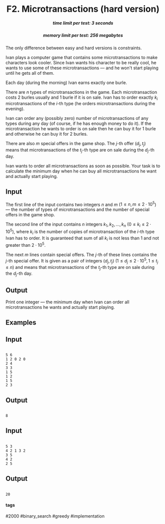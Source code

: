<h1 style='text-align: center;'> F2. Microtransactions (hard version)</h1>

<h5 style='text-align: center;'>time limit per test: 3 seconds</h5>
<h5 style='text-align: center;'>memory limit per test: 256 megabytes</h5>

The only difference between easy and hard versions is constraints.

Ivan plays a computer game that contains some microtransactions to make characters look cooler. Since Ivan wants his character to be really cool, he wants to use some of these microtransactions — and he won't start playing until he gets all of them.

Each day (during the morning) Ivan earns exactly one burle.

There are $n$ types of microtransactions in the game. Each microtransaction costs $2$ burles usually and $1$ burle if it is on sale. Ivan has to order exactly $k_i$ microtransactions of the $i$-th type (he orders microtransactions during the evening).

Ivan can order any (possibly zero) number of microtransactions of any types during any day (of course, if he has enough money to do it). If the microtransaction he wants to order is on sale then he can buy it for $1$ burle and otherwise he can buy it for $2$ burles.

There are also $m$ special offers in the game shop. The $j$-th offer $(d_j, t_j)$ means that microtransactions of the $t_j$-th type are on sale during the $d_j$-th day.

Ivan wants to order all microtransactions as soon as possible. Your task is to calculate the minimum day when he can buy all microtransactions he want and actually start playing.

## Input

The first line of the input contains two integers $n$ and $m$ ($1 \le n, m \le 2 \cdot 10^5$) — the number of types of microtransactions and the number of special offers in the game shop.

The second line of the input contains $n$ integers $k_1, k_2, \dots, k_n$ ($0 \le k_i \le 2 \cdot 10^5$), where $k_i$ is the number of copies of microtransaction of the $i$-th type Ivan has to order. It is guaranteed that sum of all $k_i$ is not less than $1$ and not greater than $2 \cdot 10^5$.

The next $m$ lines contain special offers. The $j$-th of these lines contains the $j$-th special offer. It is given as a pair of integers $(d_j, t_j)$ ($1 \le d_j \le 2 \cdot 10^5, 1 \le t_j \le n$) and means that microtransactions of the $t_j$-th type are on sale during the $d_j$-th day.

## Output

Print one integer — the minimum day when Ivan can order all microtransactions he wants and actually start playing.

## Examples

## Input


```

5 6
1 2 0 2 0
2 4
3 3
1 5
1 2
1 5
2 3

```
## Output


```

8

```
## Input


```

5 3
4 2 1 3 2
3 5
4 2
2 5

```
## Output


```

20

```


#### tags 

#2000 #binary_search #greedy #implementation 